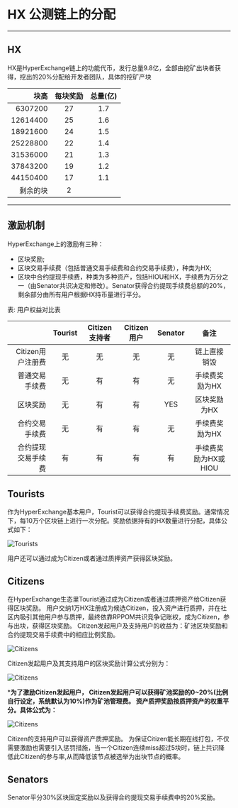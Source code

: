 # HX 公测链上的分配

---

## HX

HX是HyperExchange链上的功能代币，发行总量9.8亿，全部由挖矿出块者获得，挖出的20%分配给开发者团队，具体的挖矿产块

|块高| 每块奖励 | 总量(亿)|
| ---------:|:----:|:---------:|
| 6307200|27|1.7|
| 12614400|25|1.6|
| 18921600|24|1.5|
| 25228800|22|1.4|
| 31536000|21|1.3|
| 37843200|19|1.2|
| 44150400|17|1.1|
|剩余的块|2||

---

## 激励机制

HyperExchange上的激励有三种：

*	区块奖励;
*	区块交易手续费（包括普通交易手续费和合约交易手续费），种类为HX;
*	区块中合约提现手续费，种类为多种资产，包括HIOU和HX，手续费为万分之一（由Senator共识决定和修改）。Senator获得合约提现手续费总额的20%，剩余部分由所有用户根据HX持币量进行平分。

表: 用户权益对比表

|                          | Tourist | Citizen支持者 | Citizen用户 | Senator | 备注 |
| ---------:|:----:|:---------:|:------:|:---------:|:------:|
| Citizen用户注册费| 无    | 无          | 无       | 无 | 链上直接销毁|
| 普通交易手续费   | 无    | 有         | 有      | 无 | 手续费奖励为HX|
| 区块奖励        | 无    | 有         | 有      | YES| 区块奖励为HX|
| 合约交易手续费| 无| 有     | 有      | 无 |手续费奖励为HX|
| 合约提现交易手续费| 有     | 有| 有      | 有         |手续费奖励为HX或HIOU|


## Tourists

作为HyperExchange基本用户，Tourist可以获得合约提现手续费奖励。通常情况下，每10万个区块链上进行一次分配。奖励依据持有的HX数量进行分配，具体公式如下：

![Tourists](/img/getting-started/calc1.png)

用户还可以通过成为Citizen或者通过质押资产获得区块奖励。

## Citizens

在HyperExchange生态里Tourist通过成为Citizen或者通过质押资产给Citizen获得区块奖励。
用户交纳1万HX注册成为候选Citizen，投入资产进行质押，并在社区内吸引其他用户参与质押，最终依靠RPPOM共识竞争记账权，成为Citizen，参与出块，获得区块奖励。
Citizen发起用户及支持用户的收益为：矿池区块奖励和合约提现交易手续费中的相应比例奖励。

![Citizens](/img/getting-started/calc2.png)

Citizen发起用户及其支持用户的区块奖励计算公式分别为：

![Citizens](/img/getting-started/calc3.png)

***为了激励Citizen发起用户， Citizen发起用户可以获得矿池奖励的0~20%(比例自行设定，系统默认为10%)作为矿池管理费。
资产质押奖励按质押资产的权重平分。具体公式为：**

![Citizens](/img/getting-started/calc4.png)

Citizen的支持用户可以获得资产质押奖励。
为保证Citizen能长期在线打包，不仅需要激励也需要引入惩罚措施，当一个Citizen连续miss超过5块时，链上共识降低此Citizen的参与率,从而降低该节点被选举为出块节点的概率。

## Senators

Senator平分30%区块固定奖励以及获得合约提现交易手续费中的20%奖励。